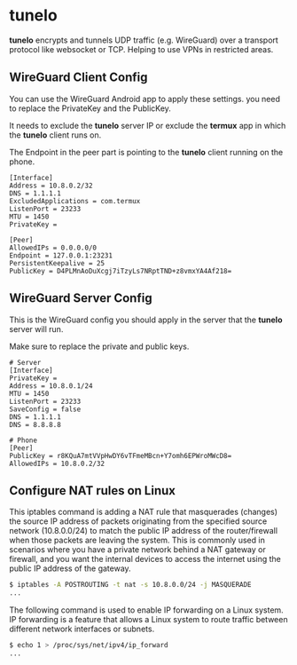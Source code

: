 # tunelo

__tunelo__ encrypts and tunnels UDP traffic (e.g. WireGuard) over a transport protocol like websocket or
TCP. Helping to use VPNs in restricted areas.

## WireGuard Client Config

You can use the WireGuard Android app to apply these settings. you need to replace the PrivateKey
and the PublicKey.

It needs to exclude the __tunelo__ server IP or exclude the __termux__ app in which the __tunelo__
client runs on.

The Endpoint in the peer part is pointing to the __tunelo__ client running on the phone.

``` WireGuard
[Interface]
Address = 10.8.0.2/32
DNS = 1.1.1.1
ExcludedApplications = com.termux
ListenPort = 23233
MTU = 1450
PrivateKey = 

[Peer]
AllowedIPs = 0.0.0.0/0
Endpoint = 127.0.0.1:23231
PersistentKeepalive = 25
PublicKey = D4PLMnAoDuXcgj7iTzyLs7NRptTND+z8vmxYA4Af218=
```

## WireGuard Server Config

This is the WireGuard config you should apply in the server that the __tunelo__ server will run.

Make sure to replace the private and public keys.

``` WireGuard
# Server
[Interface]
PrivateKey = 
Address = 10.8.0.1/24
MTU = 1450
ListenPort = 23233
SaveConfig = false
DNS = 1.1.1.1
DNS = 8.8.8.8

# Phone
[Peer]
PublicKey = r8KQuA7mtVVpHwDY6vTFmeMBcn+Y7omh6EPWroMWcD8=
AllowedIPs = 10.8.0.2/32
```

## Configure NAT rules on Linux

This iptables command is adding a NAT rule that masquerades (changes) the source IP address of
 packets originating from the specified source network (10.8.0.0/24) to match the public IP address
 of the router/firewall when those packets are leaving the system. This is commonly used in
 scenarios where you have a private network behind a NAT gateway or firewall, and you want the
internal devices to access the internet using the public IP address of the gateway.

``` bash
$ iptables -A POSTROUTING -t nat -s 10.8.0.0/24 -j MASQUERADE
...
```

The following command is used to enable IP forwarding on a Linux system. IP forwarding is a feature
 that allows a Linux system to route traffic between different network interfaces or subnets.

``` bash
$ echo 1 > /proc/sys/net/ipv4/ip_forward
...
```
